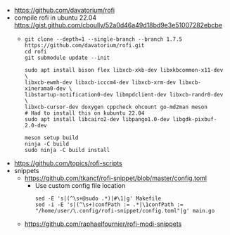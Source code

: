 * https://github.com/davatorium/rofi
* compile rofi in ubuntu 22.04 https://gist.github.com/cboully/52a0d46a49d18bd9e3e51007282ebcbe
    * ```shell
      git clone --depth=1 --single-branch --branch 1.7.5 https://github.com/davatorium/rofi.git
      cd rofi
      git submodule update --init

      sudo apt install bison flex libxcb-xkb-dev libxkbcommon-x11-dev \
      libxcb-ewmh-dev libxcb-icccm4-dev libxcb-xrm-dev libxcb-xinerama0-dev \
      libstartup-notification0-dev libmpdclient-dev libxcb-randr0-dev \
      libxcb-cursor-dev doxygen cppcheck ohcount go-md2man meson
      # Had to install this on kubuntu 22.04
      sudo apt install libcairo2-dev libpango1.0-dev libgdk-pixbuf-2.0-dev

      meson setup build
      ninja -C build
      sudo ninja -C build install
      ```
* https://github.com/topics/rofi-scripts
* snippets
    * https://github.com/tkancf/rofi-snippet/blob/master/config.toml
        * Use custom config file location
          ```shell
          sed -E 's|(^\s+@sudo .*)|#\1|g' Makefile
          sed -i -E 's|(^\s+)confPath := .*|\1confPath := "/home/user/\.config/rofi-snippet/config.toml"|g' main.go
          ```
    * https://github.com/raphaelfournier/rofi-modi-snippets
